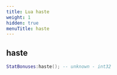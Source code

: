 ```yaml
---
title: Lua haste
weight: 1
hidden: true
menuTitle: haste
---
```

## haste
```lua
StatBonuses:haste(); -- unknown - int32
```
